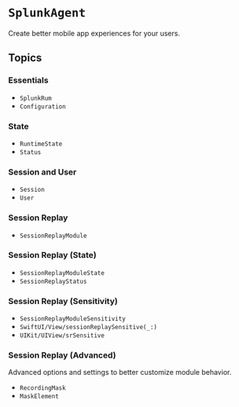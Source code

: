# ``SplunkAgent``

Create better mobile app experiences for your users.

## Topics

### Essentials

- ``SplunkRum``
- ``Configuration``


### State

- ``RuntimeState``
- ``Status``


### Session and User

- ``Session``
- ``User``


### Session Replay

- ``SessionReplayModule``


<!--  Temporarily removed with Rendering Modes. ->

<!--### Session Replay (Preferences)-->
<!---->
<!--- ``SessionReplayModulePreferences``-->
<!--- ``SessionReplayPreferences``-->


### Session Replay (State)

- ``SessionReplayModuleState``
- ``SessionReplayStatus``
<!--  Temporarily removed with Rendering Modes. ->
<!--- ``RenderingMode``-->


### Session Replay (Sensitivity)

- ``SessionReplayModuleSensitivity``
- ``SwiftUI/View/sessionReplaySensitive(_:)``
- ``UIKit/UIView/srSensitive``


### Session Replay (Advanced)

Advanced options and settings to better customize module behavior.

- ``RecordingMask``
- ``MaskElement``
